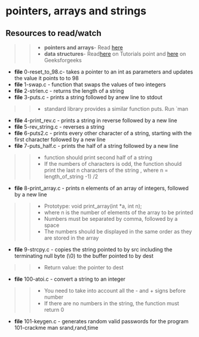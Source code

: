 # pointers, arrays and strings

## Resources to read/watch

>> * **pointers and arrays**- Read [here](https://alx-intranet.hbtn.io/concepts/60)
>> * **data structures**- Read[here](https://www.tutorialspoint.com/data_structures_algorithms/data_structures_basics.htm) on Tutorials point and [here](https://www.geeksforgeeks.org/data-structures/) on Geeksforgeeks

* **file** 0-reset_to_98.c- takes a pointer to an int as parameters and updates the value it points to to 98
* **file** 1-swap.c - function that swaps the values of two integers
* **file** 2-strlen.c - returns the length of a string
* **file** 3-puts.c - prints a string followed by anew line to stdout

>> * standard library provides a similar function puts. Run `man

* **file** 4-print_rev.c - prints a string in reverse followed by a new line
* **file** 5-rev_string.c - reverses a string
* **file** 6-puts2.c - prints every other character of a string, starting with the first character followed by a new line
* **file** 7-puts_half.c - prints the half of a string followed by a new line

>> * function should print second half of a string
>> * If the numbers of characters is odd, the function should print the last n characters of the string , where n = length_of_string -1) /2

* **file** 8-print_array.c - prints n elements of an array of integers, followed by a new line

>> * Prototype: void print_array(int *a, int n);
>> * where n is the number of elements of the array to be printed
>> * Numbers must be separated by comma, followed by a space
>> * The numbers should be displayed in the same order as they are stored in the array

* **file** 9-strcpy.c - copies the string pointed to by src including the terminating null byte (\0) to the buffer pointed to by dest

>> * Return value: the pointer to dest

* **file** 100-atoi.c - convert a string to an integer

>> * You need to take into account all the - and + signs before number
>> * If there are no numbers in the string, the function must return 0

* **file** 101-keygen.c - generates random valid passwords for the program 101-crackme man srand,rand,time
